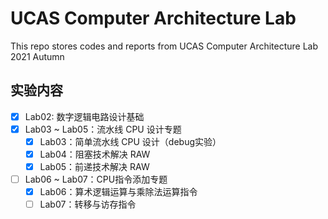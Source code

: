 # UCAS Computer Architecture Lab

This repo stores codes and reports from UCAS Computer Architecture Lab 2021 Autumn

## 实验内容

 - [x] Lab02: 数字逻辑电路设计基础
 - [x] Lab03 ~ Lab05：流水线 CPU 设计专题
   - [x] Lab03：简单流水线 CPU 设计（debug实验）
   - [x] Lab04：阻塞技术解决 RAW
   - [x] Lab05：前递技术解决 RAW
 - [ ] Lab06 ~ Lab07：CPU指令添加专题
   - [x] Lab06：算术逻辑运算与乘除法运算指令
   - [ ] Lab07：转移与访存指令

